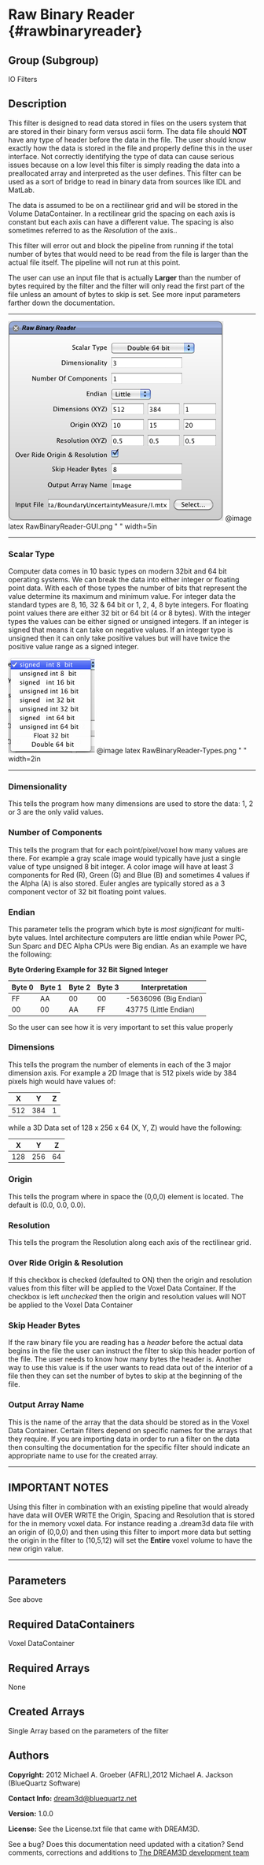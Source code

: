 Raw Binary Reader {#rawbinaryreader}
======

## Group (Subgroup) ##

IO Filters

## Description ##

This filter is designed to read data stored in files on the users system that are stored in their
binary form versus ascii form. The data file should **NOT** have any type of header before the data in the file. The user should know exactly how the data is stored in the file and properly define this in the user interface. Not correctly identifying the type of data can cause serious issues because on a low level this filter is simply reading the data into a preallocated array and interpreted as the user defines. This filter can be used as a sort of bridge to read in binary data from sources like IDL and MatLab. 

The data is assumed to be on a rectilinear grid and will be stored in the Volume DataContainer. In a rectilinear grid the spacing on each axis is constant but each axis can have a different value. The spacing is also sometimes referred to as the _Resolution_ of the axis..

This filter will error out and block the pipeline from running if the total number of bytes that would need to be read from the file is larger than the actual file itself. The pipeline will not run at this point.

The user can use an input file that is actually **Larger** than the number of bytes required by the filter and the filter will only read the first part of the file unless an amount of bytes to skip is set. See more input parameters farther down the documentation.

---

![User Interface for Raw Binary Reader](RawBinaryReader-GUI.png)
@image latex RawBinaryReader-GUI.png " " width=5in

---

### Scalar Type ###

Computer data comes in 10 basic types on modern 32bit and 64 bit operating systems. We can break the data into either integer or floating point data. With each of those types the number of bits that represent the value determine its maximum and minimum value. For integer data the standard types are 8, 16, 32 & 64 bit or 1, 2, 4, 8 byte integers. For floating point values there are either 32 bit or 64 bit (4 or 8 bytes). With the integer types the values can be either signed or unsigned integers. If an integer is signed that means it can take on negative values. If an integer type is unsigned then it can only take positive values but will have twice the positive value range as a signed integer.

![The types of data to select](RawBinaryReader-Types.png)
@image latex RawBinaryReader-Types.png " " width=2in

---

### Dimensionality ###

 This tells the program how many dimensions are used to store the data: 1, 2 or 3 are the only valid values.

### Number of Components ###

This tells the program that for each point/pixel/voxel how many values are there. For example a gray scale image would typically have just a single value of type unsigned 8 bit integer. A color image will have at least 3 components for Red (R), Green (G) and Blue (B) and sometimes 4 values if the Alpha (A) is also stored. Euler angles are typically stored as a 3 component vector of 32 bit floating point values.

### Endian ###

This parameter tells the program which byte is _most significant_ for multi-byte values. Intel architecture computers are little endian while Power PC, Sun Sparc and DEC Alpha CPUs were Big endian. As an example we have the following:

**Byte Ordering Example for 32 Bit Signed Integer**

| Byte 0 | Byte 1 | Byte 2 | Byte 3 | Interpretation |
|---|---|---|---|----------------|
| FF | AA | 00 | 00 | -5636096 (Big Endian) |
| 00 | 00 | AA | FF | 43775 (Little Endian) |

So the user can see how it is very important to set this value properly

### Dimensions ###

This tells the program the number of elements in each of the 3 major dimension axis. For example a 2D Image that is 512 pixels wide by 384 pixels high would have values of:

| X | Y | Z |
|---|---|---|
| 512 | 384 | 1 |

while a 3D Data set of 128 x 256 x 64 (X, Y, Z) would have the following:

| X | Y | Z |
|---|---|---|
| 128 | 256 | 64 |


### Origin ###

This tells the program where in space the (0,0,0) element is located. The default is (0.0, 0.0, 0.0).


### Resolution ###

This tells the program the Resolution along each axis of the rectilinear grid.

### Over Ride Origin & Resolution ###

If this checkbox is checked (defaulted to ON) then the origin and resolution values from this filter will be applied to the Voxel Data Container. If the checkbox is left _unchecked_ then the origin and resolution values will NOT be applied to the Voxel Data Container

### Skip Header Bytes ###

If the raw binary file you are reading has a _header_ before the actual data begins in the file the user can instruct the filter to skip this header portion of the file. The user needs to know how many bytes the header is. 
 Another way to use this value is if the user wants to read data out of the interior of a file then they can set the number of bytes to skip at the beginning of the file.

### Output Array Name ###
This is the name of the array that the data should be stored as in the Voxel Data Container. Certain filters depend on specific names for the arrays that they require. If you are importing data in order to run a filter on the data then consulting the documentation for the specific filter should indicate an appropriate name to use for the created array.

-----

## IMPORTANT NOTES ##
Using this filter in combination with an existing pipeline that would already have data will OVER WRITE the Origin, Spacing and Resolution that is stored for the in memory voxel data. For instance reading a .dream3d data file with an origin of (0,0,0) and then using this filter to import more data but setting the origin in the filter to (10,5,12) will set the **Entire** voxel volume to have the new origin value.

-----

## Parameters ##

See above

## Required DataContainers ##

Voxel DataContainer

## Required Arrays ##

None

## Created Arrays ##

Single Array based on the parameters of the filter

## Authors ##

**Copyright:** 2012 Michael A. Groeber (AFRL),2012 Michael A. Jackson (BlueQuartz Software)

**Contact Info:** dream3d@bluequartz.net

**Version:** 1.0.0

**License:**  See the License.txt file that came with DREAM3D.





See a bug? Does this documentation need updated with a citation? Send comments, corrections and additions to [The DREAM3D development team](mailto:dream3d@bluequartz.net?subject=Documentation%20Correction)

